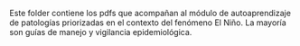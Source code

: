 Este folder contiene los pdfs que acompañan al módulo de autoaprendizaje de patologías priorizadas en el contexto del fenómeno El Niño. La mayoría son guías de manejo y vigilancia epidemiológica. 
